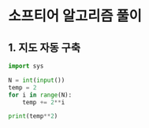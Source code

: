 # 소프티어 알고리즘 풀이

## 1. 지도 자동 구축

```python
import sys

N = int(input())
temp = 2
for i in range(N):
    temp += 2**i

print(temp**2)
```
